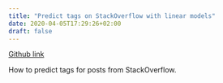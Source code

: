 ```yaml
---
title: "Predict tags on StackOverflow with linear models"
date: 2020-04-05T17:29:26+02:00
draft: false
---
```

[Github link](https://github.com/expectopatronm/tag-prediction-for-StackOverflow-questions)

How to predict tags for posts from StackOverflow.